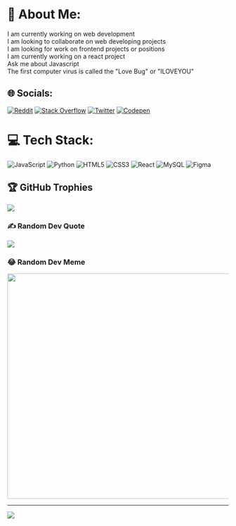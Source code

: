 # 💫 About Me:
I am currently working on web development<br>I am looking to collaborate on web developing projects<br>I am looking for work on frontend projects or positions<br>I am currently working on a react project<br>Ask me about Javascript<br>The first computer virus is called the "Love Bug" or "ILOVEYOU"


## 🌐 Socials:
[![Reddit](https://img.shields.io/badge/Reddit-%23FF4500.svg?logo=Reddit&logoColor=white)](https://reddit.com/user/JoshuaLamptey) [![Stack Overflow](https://img.shields.io/badge/-Stackoverflow-FE7A16?logo=stack-overflow&logoColor=white)](https://stackoverflow.com/users/Joshua) [![Twitter](https://img.shields.io/badge/Twitter-%231DA1F2.svg?logo=Twitter&logoColor=white)](https://twitter.com/@9anda_blk) [![Codepen](https://img.shields.io/badge/Codepen-000000?style=for-the-badge&logo=codepen&logoColor=white)](https://codepen.io/@9anda_blk) 

# 💻 Tech Stack:
![JavaScript](https://img.shields.io/badge/javascript-%23323330.svg?style=flat&logo=javascript&logoColor=%23F7DF1E) ![Python](https://img.shields.io/badge/python-3670A0?style=flat&logo=python&logoColor=ffdd54) ![HTML5](https://img.shields.io/badge/html5-%23E34F26.svg?style=flat&logo=html5&logoColor=white) ![CSS3](https://img.shields.io/badge/css3-%231572B6.svg?style=flat&logo=css3&logoColor=white) ![React](https://img.shields.io/badge/react-%2320232a.svg?style=flat&logo=react&logoColor=%2361DAFB) ![MySQL](https://img.shields.io/badge/mysql-%2300f.svg?style=flat&logo=mysql&logoColor=white) 	![Figma](https://img.shields.io/badge/figma-%23F24E1E.svg?style=flat&logo=figma&logoColor=white)
## 🏆 GitHub Trophies
![](https://github-profile-trophy.vercel.app/?username=JoshLamptey&theme=radical&no-frame=false&no-bg=true&margin-w=4)

### ✍️ Random Dev Quote
![](https://quotes-github-readme.vercel.app/api?type=horizontal&theme=radical)

### 😂 Random Dev Meme
<img src="https://rm.up.railway.app/" width="512px"/>

---
[![](https://visitcount.itsvg.in/api?id=JoshLamptey&icon=0&color=0)](https://visitcount.itsvg.in)

<!-- Proudly created with GPRM ( https://gprm.itsvg.in ) -->
